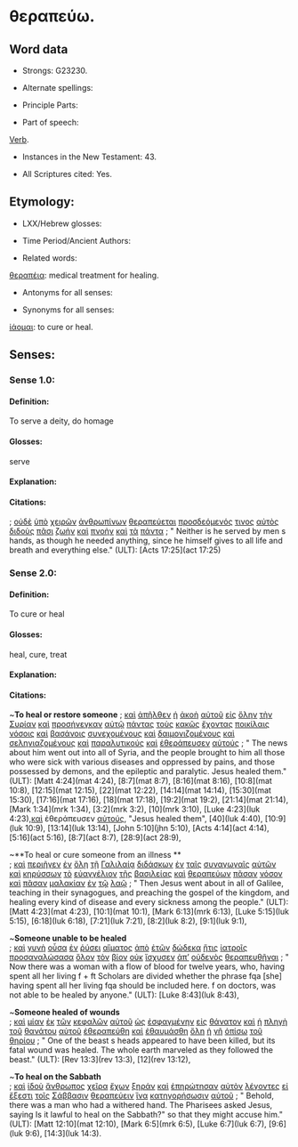 # θεραπεύω.

<!-- Status: S2=NeedsFinalCheck -->
<!-- Lexica used for edits:  BDAG, FFM, LN, A-S -->

## Word data

* Strongs: G23230.


* Alternate spellings:

* Principle Parts: 

* Part of speech: 

[Verb](http://ugg.readthedocs.io/en/latest/verb.html). 

* Instances in the New Testament: 43.

* All Scriptures cited: Yes.

## Etymology: 

* LXX/Hebrew glosses: 

* Time Period/Ancient Authors: 

* Related words: 

[θεραπέια](../G23220/01.md): medical treatment for healing.

* Antonyms for all senses:

* Synonyms for all senses: 

 [ἰάομαι](../G23900/01.md): to cure or heal.

## Senses:

### Sense  1.0: 

#### Definition: 

To serve a deity, do homage

#### Glosses: 

serve

#### Explanation: 

#### Citations: 

; [οὐδὲ](../G37610/01.md) [ὑπὸ](../G52590/01.md) [χειρῶν](../G54950/01.md) [ἀνθρωπίνων](../G04420/01.md) [θεραπεύεται](../G23230/01.md) [προσδεόμενός](../G43260/01.md) [τινος](../G51000/01.md) [αὐτὸς](../G08460/01.md) [διδοὺς](../G13250/01.md) [πᾶσι](../G39560/01.md) [ζωὴν](../G22220/01.md) [καὶ](../G25320/01.md) [πνοὴν](../G41570/01.md) [καὶ](../G25320/01.md) [τὰ](../G35880/01.md) [πάντα](../G39560/01.md)
; " Neither is he served by men s hands, as though he needed anything, since he himself gives to all life and breath and everything else." (ULT): 
[Acts 17:25](act 17:25)

### Sense  2.0: 

#### Definition: 

To cure or heal

#### Glosses: 

heal, cure, treat

#### Explanation: 

#### Citations: 

~**To heal or restore someone** 
; [καὶ](../G25320/01.md) [ἀπῆλθεν](../G05650/01.md) [ἡ](../G35880/01.md) [ἀκοὴ](../G01890/01.md) [αὐτοῦ](../G08460/01.md) [εἰς](../G15190/01.md) [ὅλην](../G36500/01.md) [τὴν](../G35880/01.md) [Συρίαν](../G49470/01.md) [καὶ](../G25320/01.md) [προσήνεγκαν](../G43740/01.md) [αὐτῷ](../G08460/01.md) [πάντας](../G39560/01.md) [τοὺς](../G35880/01.md) [κακῶς](../G25600/01.md) [ἔχοντας](../G21920/01.md) [ποικίλαις](../G41640/01.md) [νόσοις](../G35540/01.md) [καὶ](../G25320/01.md) [βασάνοις](../G09310/01.md) [συνεχομένους](../G49120/01.md) [καὶ](../G25320/01.md) [δαιμονιζομένους](../G11390/01.md) [καὶ](../G25320/01.md) [σεληνιαζομένους](../G45830/01.md) [καὶ](../G25320/01.md) [παραλυτικούς](../G38850/01.md) [καὶ](../G25320/01.md) [ἐθεράπευσεν](../G23230/01.md) [αὐτούς](../G08460/01.md)
; " The news about him went out into all of Syria, and the people brought to him all those who were sick with various diseases and oppressed by pains, and those possessed by demons, and the epileptic and paralytic. Jesus healed them." (ULT): 
[Matt 4:24](mat 4:24), [8:7](mat 8:7), [8:16](mat 8:16), [10:8](mat 10:8), [12:15](mat 12:15), [22](mat 12:22), [14:14](mat 14:14), [15:30](mat 15:30), [17:16](mat 17:16), [18](mat 17:18), [19:2](mat 19:2), [21:14](mat 21:14), [Mark 1:34](mrk 1:34), [3:2](mrk 3:2), [10](mrk 3:10), [Luke 4:23](luk 4:23),[καὶ](../G25320/01.md) ἐθεράπευσεν [αὐτούς](../G08460/01.md), "Jesus healed them",  [40](luk 4:40), [10:9](luk 10:9), [13:14](luk 13:14), [John 5:10](jhn 5:10), [Acts 4:14](act 4:14), [5:16](act 5:16), [8:7](act 8:7), [28:9](act 28:9), 

~**To heal or cure someone from an illness **  
; [καὶ](../G25320/01.md) [περιῆγεν](../G40130/01.md) [ἐν](../G17220/01.md) [ὅλῃ](../G36500/01.md) [τῇ](../G35880/01.md) [Γαλιλαίᾳ](../G10560/01.md) [διδάσκων](../G13210/01.md) [ἐν](../G17220/01.md) [ταῖς](../G35880/01.md) [συναγωγαῖς](../G48640/01.md) [αὐτῶν](../G08460/01.md) [καὶ](../G25320/01.md) [κηρύσσων](../G27840/01.md) [τὸ](../G35880/01.md) [εὐαγγέλιον](../G20980/01.md) [τῆς](../G35880/01.md) [βασιλείας](../G09320/01.md) [καὶ](../G25320/01.md) [θεραπεύων](../G23230/01.md) [πᾶσαν](../G39560/01.md) [νόσον](../G35540/01.md) [καὶ](../G25320/01.md) [πᾶσαν](../G39560/01.md) [μαλακίαν](../G31190/01.md) [ἐν](../G17220/01.md) [τῷ](../G35880/01.md) [λαῷ](../G29920/01.md)
; " Then Jesus went about in all of Galilee, teaching in their synagogues, and preaching the gospel of the kingdom, and healing every kind of disease and every sickness among the people." (ULT): 
[Matt 4:23](mat 4:23), [10:1](mat 10:1), [Mark 6:13](mrk 6:13), [Luke 5:15](luk 5:15), [6:18](luk 6:18), [7:21](luk 7:21), [8:2](luk 8:2), [9:1](luk 9:1), 

~**Someone unable to be healed**  
; [καὶ](../G25320/01.md) [γυνὴ](../G11350/01.md) [οὖσα](../G99999/01.md) [ἐν](../G17220/01.md) [ῥύσει](../G45110/01.md) [αἵματος](../G01290/01.md) [ἀπὸ](../G05750/01.md) [ἐτῶν](../G20940/01.md) [δώδεκα](../G14270/01.md) [ἥτις](../G37480/01.md) [ἰατροῖς](../G23950/01.md) [προσαναλώσασα](../G43210/01.md) [ὅλον](../G36500/01.md) [τὸν](../G35880/01.md) [βίον](../G09790/01.md) [οὐκ](../G37560/01.md) [ἴσχυσεν](../G24800/01.md) [ἀπ’](../G05750/01.md) [οὐδενὸς](../G37620/01.md) [θεραπευθῆναι](../G23230/01.md)
; " Now there was a woman with a flow of blood for twelve years, who, having spent all her living f + ft Scholars are divided whether the phrase fqa [she] having spent all her living fqa should be included here. f on doctors, was not able to be healed by anyone." (ULT): 
[Luke 8:43](luk 8:43), 

~**Someone healed of wounds**  
; [καὶ](../G25320/01.md) [μίαν](../G15200/01.md) [ἐκ](../G15370/01.md) [τῶν](../G35880/01.md) [κεφαλῶν](../G27760/01.md) [αὐτοῦ](../G08460/01.md) [ὡς](../G56130/01.md) [ἐσφαγμένην](../G49690/01.md) [εἰς](../G15190/01.md) [θάνατον](../G22880/01.md) [καὶ](../G25320/01.md) [ἡ](../G35880/01.md) [πληγὴ](../G41270/01.md) [τοῦ](../G35880/01.md) [θανάτου](../G22880/01.md) [αὐτοῦ](../G08460/01.md) [ἐθεραπεύθη](../G23230/01.md) [καὶ](../G25320/01.md) [ἐθαυμάσθη](../G22960/01.md) [ὅλη](../G36500/01.md) [ἡ](../G35880/01.md) [γῆ](../G10930/01.md) [ὀπίσω](../G36940/01.md) [τοῦ](../G35880/01.md) [θηρίου](../G23420/01.md)
; " One of the beast s heads appeared to have been killed, but its fatal wound was healed. The whole earth marveled as they followed the beast." (ULT): 
[Rev 13:3](rev 13:3), [12](rev 13:12),

~**To heal on the Sabbath**  
; [καὶ](../G25320/01.md) [ἰδοὺ](../G37080/01.md) [ἄνθρωπος](../G04440/01.md) [χεῖρα](../G54950/01.md) [ἔχων](../G21920/01.md) [ξηράν](../G35840/01.md) [καὶ](../G25320/01.md) [ἐπηρώτησαν](../G19050/01.md) [αὐτὸν](../G08460/01.md) [λέγοντες](../G30040/01.md) [εἰ](../G14870/01.md) [ἔξεστι](../G18260/01.md) [τοῖς](../G35880/01.md) [Σάββασιν](../G45210/01.md) [θεραπεύειν](../G23230/01.md) [ἵνα](../G24430/01.md) [κατηγορήσωσιν](../G27230/01.md) [αὐτοῦ](../G08460/01.md)
; " Behold, there was a man who had a withered hand. The Pharisees asked Jesus, saying Is it lawful to heal on the Sabbath?" so that they might accuse him." (ULT): 
[Matt 12:10](mat 12:10), [Mark 6:5](mrk 6:5), [Luke 6:7](luk 6:7), [9:6](luk 9:6), [14:3](luk 14:3).
